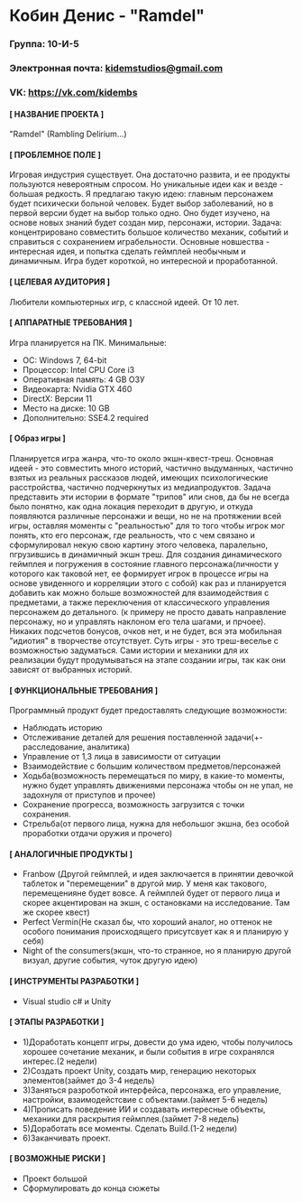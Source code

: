 # Кобин Денис - "Ramdel"
### Группа: 10-И-5
### Электронная почта: kidemstudios@gmail.com
### VK: https://vk.com/kidembs
#### [ НАЗВАНИЕ ПРОЕКТА ]
"Ramdel" (Rambling Delirium...)
#### [ ПРОБЛЕМНОЕ ПОЛЕ ]
Игровая индустрия существует. Она достаточно развита, и ее продукты пользуются невероятным спросом. Но уникальные идеи как и везде - большая редкость. Я предлагаю такую идею: главным персонажем будет психически больной человек. Будет выбор заболеваний, но в первой версии будет на выбор только одно. Оно будет изучено, на основе новых знаний будет создан мир, персонажи, истории. Задача: концентрировано совместить большое количество механик, событий и справиться с сохранением играбельности. Основные новшества - интересная идея, и попытка сделать геймплей необычным и динамичным. Игра будет короткой, но интересной и проработанной.
#### [ ЦЕЛЕВАЯ АУДИТОРИЯ ]
Любители компьютерных игр, с классной идеей. От 10 лет.
#### [ АППАРАТНЫЕ ТРЕБОВАНИЯ ]
Игра планируется на ПК. 
Минимальные:
* ОС:  Windows 7, 64-bit
* Процессор:  Intel CPU Core i3
* Оперативная память: 4 GB ОЗУ
* Видеокарта: Nvidia GTX 460
* DirectX: Версии 11
* Место на диске: 10 GB
* Дополнительно: SSE4.2 required
#### [ Образ игры ]
Планируется игра жанра, что-то около экшн-квест-треш. Основная идеей - это совместить много историй, частично выдуманных, частично взятых из реальных рассказов людей, имеющих психологические расстройства, частично подчеркнутых из медиапродуктов. Задача представить эти истории в формате "трипов" или снов, да бы не всегда было понятно, как одна локация переходит в другую, и откуда появляются различные персонажи и вещи, но не на протяжении всей игры, оставляя моменты с "реальностью" для то того чтобы игрок мог понять, кто его персонаж, где реальность, что с чем связано и сформулировал некую свою картину этого человека, паралельно, пгрузившись в динамичный экшн треш. Для создания динамического геймплея и погружения в состояние главного персонажа(личности у которого как таковой нет, ее формирует игрок в процессе игры на основе увиденного и корреляции этого с собой) как раз и планируется добавить как можно больше возможностей для взаимодействия с предметами, а также переключения от классического управления персонажем до детального. (к примеру не просто давать направление персонажу, но и управлять наклоном его тела шагами, и прчоее). Никаких подсчетов бонусов, очков нет, и не будет, вся эта мобильная "идиотия" в творчестве отсутствует. Суть игры - это треш-веселье с возможностью задуматься. Сами истории и механики для их реализации будут продумываться на этапе создании игры, так как они зависят от выбранных историй.
#### [ ФУНКЦИОНАЛЬНЫЕ ТРЕБОВАНИЯ ]
Программный продукт будет предоставлять следующие возможности:
* Наблюдать историю
* Отслеживание деталей для решения поставленной задачи(+- расследование, аналитика)
* Управление от 1,3 лица в зависимости от ситуации
* Взаимодействие с большим количеством предметов/персонажей
* Ходьба(возможность перемещаться по миру, в какие-то моменты, нужно будет управлять движениями персонажа чтобы он не упал, не задохнуля от приступов и прочее)
* Сохранение прогресса, возможность загрузится с точки сохранения.
* Стрельба(от первого лица, нужна для небольшог экшна, без особой проработки отдачи оружия и прочего)
#### [ АНАЛОГИЧНЫЕ ПРОДУКТЫ ]
* Franbow (Другой геймплей, и идея заключается в принятии девочкой таблеток и "перемещении" в другой мир. У меня как такового, перемещенияне будет вовсе. А геймплей будет от первого лица и скорее акцентирован на экшн, с остановками на исследование. Там же скорее квест)
* Perfect Vermin(Не сказал бы, что хороший аналог, но оттенок не особого понимания происходящего присутсвует как я и планирую у себя)
* Night of the consumers(экшн, что-то странное, но я планирую другой визуал, другие события, чуток другую идею)
#### [ ИНСТРУМЕНТЫ РАЗРАБОТКИ ]
* Visual studio c# и Unity
#### [ ЭТАПЫ РАЗРАБОТКИ ]
* 1)Доработать концепт игры, довести до ума идею, чтобы получилось хорошее сочетание механик, и были события в игре сохранялся интерес.(2 недели)
* 2)Создать проект Unity, создать мир, генерацию некоторых элементов(займет до 3-4 недель)
* 3)Заняться разроботкой интерфейса, персонажа, его управление, настройки, взаимодейстсвие с объектами.(займет 5-6 недель)
* 4)Прописать поведение ИИ и создавать интересные объекты, механики для раскрытия геймплея.(займет 7-8 недель)
* 5)Доработать все моменты. Сделать Build.(1-2 недели)
* 6)Заканчивать проект.

#### [ ВОЗМОЖНЫЕ РИСКИ ]
* Проект большой
* Сформулировать до конца сюжеты
